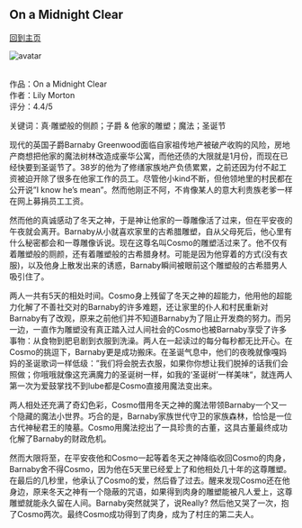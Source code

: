 ## On a Midnight Clear
[回到主页](https://boheme130.github.io/Fiction.git.io/)

![avatar](https://lilymortonauthor.com/wp-content/uploads/On-a-Midnight-Clear-by-Lily-Morton-Banner.jpg)
<br>
<br>

作品：On a Midnight Clear<br>
作者：Lily Morton<br>
评分：4.4/5<br>

关键词：真·雕塑般的侧颜；子爵 & 他家的雕塑；魔法；圣诞节

现代的英国子爵Barnaby Greenwood面临自家祖传地产被破产收购的风险，房地产商想把他家的魔法树林改造成豪华公寓，而他还债的大限就是1月份，而现在已经快要到圣诞节了。38岁的他为了修缮家族地产负债累累，之前还因为付不起工资被迫开除了很多在他家工作的员工。尽管他小kind不断，但他领地里的村民都在公开说”I know he’s mean”。然而他刚正不阿，不肯像某人的意大利贵族老爹一样在网上募捐员工工资。

然而他的真诚感动了冬天之神，于是神让他家的一尊雕像活了过来，但在平安夜的午夜就会离开。Barnaby从小就喜欢家里的古希腊雕塑，自从父母死后，他心里有什么秘密都会和一尊雕像诉说。现在这尊名叫Cosmo的雕塑活过来了。他不仅有着雕塑般的厕颜，还有着雕塑般的古希腊身材。可能是因为他穿着的方式(没有衣服)，以及他身上散发出来的诱惑，Barnaby瞬间被眼前这个雕塑般的古希腊男人吸引住了。

两人一共有5天的相处时间。Cosmo身上残留了冬天之神的超能力，他用他的超能力化解了不善社交对的Barnaby的许多难题，还让家里的仆人和村民重新对Barnaby有了改观，原来之前他们并不知道Barnaby为了阻止开发商的努力。而另一边，一直作为雕塑没有真正踏入过人间社会的Cosmo也被Barnaby享受了许多事物：从食物到肥皂剧到衣服到洗澡。两人在一起读过的每分每秒都无比开心。在Cosmo的挑逗下，Barnaby更是成功搬床。在圣诞气息中，他们的夜晚就像嘎妈妈的圣诞歌词一样低级：”我们将会脱去衣服，如果你你想让我们脱掉的话我们会照做；你哦哦就像这充满魔力的圣诞树一样，如我的‘圣诞树’一样美味“，就连两人第一次为爱鼓掌找不到lube都是Cosmo直接用魔法变出来。

两人相处还充满了奇幻色彩，Cosmo借用冬天之神的魔法带领Barnaby一个又一个隐藏的魔法小世界。巧合的是，Barnaby家族世代守卫的家族森林，恰恰是一位古代神秘君王的陵墓。Cosmo用魔法挖出了一具珍贵的古董，这具古董最终成功化解了Barnaby的财政危机。

然而大限将至，在平安夜他和Cosmo一起等着冬天之神降临收回Cosmo的肉身，Barnaby舍不得Cosmo，因为他在5天里已经爱上了和他相处几十年的这尊雕塑。在最后的几秒里，他承认了Cosmo的爱，然后昏了过去。醒来发现Cosmo还在他身边，原来冬天之神有一个隐蔽的咒语，如果得到肉身的雕塑能被凡人爱上，这尊雕塑就能永久留在人间。Barnaby突然就哭了，说Really? 然后他又哭了一次，抱了Cosmo两次。最终Cosmo成功得到了肉身，成为了村庄的第二夫人。
